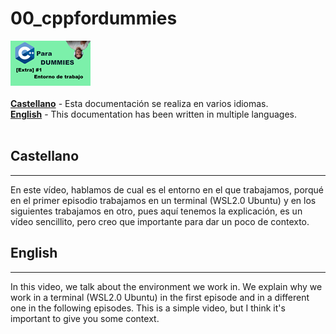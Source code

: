 # 00_cppfordummies

[![Entorno de trabajo](../../.github_files/01_02_environment.png)](https://youtu.be/UAsTezed9cI)</br></br>
[**Castellano**](#Castellano) - Esta documentación se realiza en varios idiomas.</br>
[**English**](#English) - This documentation has been written in multiple languages.</br></br>


## Castellano
---

En este vídeo, hablamos de cual es el entorno en el que trabajamos, porqué en el primer episodio trabajamos en un terminal (WSL2.0 Ubuntu) y en los siguientes trabajamos en otro, pues aquí tenemos la explicación, es un vídeo sencillito, pero creo que importante para dar un poco de contexto.


## English
---

In this video, we talk about the environment we work in. We explain why we work in a terminal (WSL2.0 Ubuntu) in the first episode and in a different one in the following episodes. This is a simple video, but I think it's important to give you some context.
